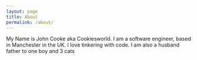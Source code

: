 ```yaml
---
layout: page
title: About
permalink: /about/
---
```


My Name is John Cooke aka Cookiesworld. I am a software engineer, based in Manchester in the UK. I love tinkering with code. I am also a husband father to one boy and 3 cats

